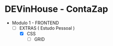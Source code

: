 # DEVinHouse - ContaZap

- Modulo 1 - FRONTEND
  - [ ] EXTRAS ( Estudo Pessoal )
    - [X] CSS
      - [ ] GRID